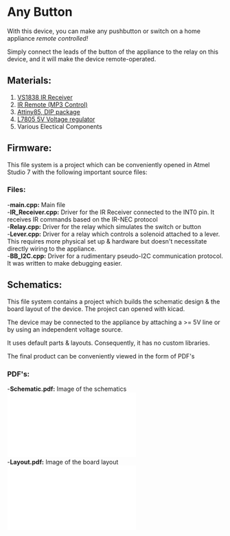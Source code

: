 # Any Button
With this device, you can make any pushbutton or switch on a home appliance *remote controlled!* 

Simply connect the leads of the button of the appliance to the relay on this device, and it will make the device remote-operated.

## Materials:

1. [VS1838 IR Receiver](https://datasheetspdf.com/pdf-file/700398/ETC/VS1838B/1) <br>
2. [IR Remote (MP3 Control)](https://www.amazon.com/KOOBOOK-Infrared-Wireless-Control-Receiver/dp/B07S67SFSF/ref=pd_sbs_1/140-3142093-1069413?pd_rd_w=dmh5y&pf_rd_p=0a3ad226-8a77-4898-9a99-63ffeb1aef90&pf_rd_r=679X1BYENFA4Q5D7KPQT&pd_rd_r=20a569e2-5dc0-4ce2-99c9-b3cc044566fd&pd_rd_wg=Kmetr&pd_rd_i=B07S67SFSF&psc=1) <br>
3. [Attiny85, DIP package](https://www.amazon.com/Original-Atmel-Dip-8-ATTINY85-20PU-Tiny85-20Pu/dp/B06W9JBJJ6/ref=sr_1_3?dchild=1&keywords=attiny85&qid=1628904159&sr=8-3) <br>
4. [L7805 5V Voltage regulator](https://www.amazon.com/Pieces-Voltage-Regulator-Linear-Positive/dp/B07RB251DC/ref=sr_1_4?dchild=1&keywords=L7805&qid=1628904211&sr=8-4) <br>
5. Various Electical Components <br> 

## Firmware: 

This file system is a project which can be conveniently opened in Atmel Studio 7 with the following important source files:

### Files:

-**main.cpp:** Main file<br>
-**IR_Receiver.cpp:** Driver for the IR Receiver connected to the INT0 pin. It receives IR commands based on the IR-NEC protocol<br>
-**Relay.cpp:** Driver for the relay which simulates the switch or button<br>
-**Lever.cpp:** Driver for a relay which controls a solenoid attached to a lever. This requires more physical set up & hardware but doesn't necessitate directly wiring to the appliance.<br>
-**BB\_I2C.cpp:** Driver for a rudimentary pseudo-I2C communication protocol. It was written to make debugging easier.<br>

## Schematics:

This file system contains a project which builds the schematic design & the board layout of the device. 
The project can opened with kicad.

The device may be connected to the appliance by attaching a >= 5V line or by using an independent voltage source.

It uses default parts & layouts. Consequently, it has no custom libraries.

The final product can be conveniently viewed in the form of PDF's

### PDF's:

-**Schematic.pdf:** Image of the schematics <br>
![Schematics](Schematics/Schematic.pdf)<br>
-**Layout.pdf:** Image of the board layout <br>
![Layout](Schematics/Layout.pdf)<br>
